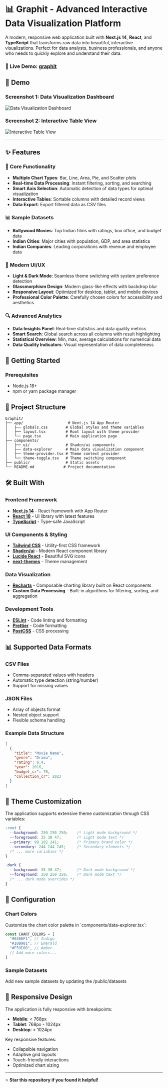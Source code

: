 # 📊 Graphit - Advanced Interactive Data Visualization Platform

A modern, responsive web application built with **Next.js 14**, **React**, and **TypeScript** that transforms raw data into beautiful, interactive visualizations. Perfect for data analysts, business professionals, and anyone who needs to quickly explore and understand their data.

### 🚀 **Live Demo**: [graphit](https://graphit-eta.vercel.app/)


## 🎥 Demo

### Screenshot 1: Data Visualization Dashboard  
![Data Visualization Dashboard](public/Readme-Img/graphit1.png)

### Screenshot 2: Interactive Table View  
![Interactive Table View](public/Readme-Img/graphit2.png)



---
## ✨ Features

### 🎯 **Core Functionality**
- **Multiple Chart Types**: Bar, Line, Area, Pie, and Scatter plots
- **Real-time Data Processing**: Instant filtering, sorting, and searching
- **Smart Axis Selection**: Automatic detection of data types for optimal visualization
- **Interactive Tables**: Sortable columns with detailed record views
- **Data Export**: Export filtered data as CSV files

### 📊 **Sample Datasets**
- **Bollywood Movies**: Top Indian films with ratings, box office, and budget data
- **Indian Cities**: Major cities with population, GDP, and area statistics  
- **Indian Companies**: Leading corporations with revenue and employee data

### 🎨 **Modern UI/UX**
- **Light & Dark Mode**: Seamless theme switching with system preference detection
- **Glassmorphism Design**: Modern glass-like effects with backdrop blur
- **Responsive Layout**: Optimized for desktop, tablet, and mobile devices
- **Professional Color Palette**: Carefully chosen colors for accessibility and aesthetics

### 🔍 **Advanced Analytics**
- **Data Insights Panel**: Real-time statistics and data quality metrics
- **Smart Search**: Global search across all columns with result highlighting
- **Statistical Overview**: Min, max, average calculations for numerical data
- **Data Quality Indicators**: Visual representation of data completeness

## 🚀 Getting Started

### Prerequisites
- Node.js 18+ 
- npm or yarn package manager


## 📁 Project Structure

```
Graphit/
├── app/                    # Next.js 14 App Router
│   ├── globals.css        # Global styles and theme variables
│   ├── layout.tsx         # Root layout with theme provider
│   └── page.tsx           # Main application page
├── components/
│   ├── ui/                # Shadcn/ui components
│   ├── data-explorer      # Main data visualization component
│   ├── theme-provider.tsx # Theme context provider
│   └── theme-toggle.tsx   # Theme switching component
├── public/                # Static assets
└── README.md             # Project documentation
```

## 🛠️ Built With

### **Frontend Framework**
- **[Next.js 14](https://nextjs.org/)** - React framework with App Router
- **[React 18](https://reactjs.org/)** - UI library with latest features
- **[TypeScript](https://www.typescriptlang.org/)** - Type-safe JavaScript

### **UI Components & Styling**
- **[Tailwind CSS](https://tailwindcss.com/)** - Utility-first CSS framework
- **[Shadcn/ui](https://ui.shadcn.com/)** - Modern React component library
- **[Lucide React](https://lucide.dev/)** - Beautiful SVG icons
- **[next-themes](https://github.com/pacocoursey/next-themes)** - Theme management

### **Data Visualization**
- **[Recharts](https://recharts.org/)** - Composable charting library built on React components
- **Custom Data Processing** - Built-in algorithms for filtering, sorting, and aggregation

### **Development Tools**
- **[ESLint](https://eslint.org/)** - Code linting and formatting
- **[Prettier](https://prettier.io/)** - Code formatting
- **[PostCSS](https://postcss.org/)** - CSS processing

## 📊 Supported Data Formats

### **CSV Files**
- Comma-separated values with headers
- Automatic type detection (string/number)
- Support for missing values

### **JSON Files**
- Array of objects format
- Nested object support
- Flexible schema handling

### **Example Data Structure**
```json
[
  {
    "title": "Movie Name",
    "genre": "Drama",
    "rating": 8.4,
    "year": 2016,
    "budget_cr": 70,
    "collection_cr": 2023
  }
]
```

## 🎨 Theme Customization

The application supports extensive theme customization through CSS variables:

```css
:root {
  --background: 250 250 250;    /* Light mode background */
  --foreground: 35 38 47;       /* Light mode text */
  --primary: 99 102 241;        /* Primary brand color */
  --secondary: 244 244 245;     /* Secondary elements */
  /* ... more variables */
}

.dark {
  --background: 35 38 47;       /* Dark mode background */
  --foreground: 250 250 250;    /* Dark mode text */
  /* ... dark mode overrides */
}
```

## 🔧 Configuration

### **Chart Colors**
Customize the chart color palette in \`components/data-explorer.tsx\`:

```typescript
const CHART_COLORS = [
  "#6366F1", // Indigo
  "#10B981", // Emerald
  "#F59E0B", // Amber
  // Add more colors...
]
```

### **Sample Datasets**
Add new sample datasets by updating the /public/datasets 


## 📱 Responsive Design

The application is fully responsive with breakpoints:
- **Mobile**: < 768px
- **Tablet**: 768px - 1024px  
- **Desktop**: > 1024px

Key responsive features:
- Collapsible navigation
- Adaptive grid layouts
- Touch-friendly interactions
- Optimized chart sizing

---

⭐ **Star this repository if you found it helpful!**
